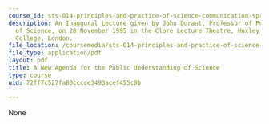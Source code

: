 ```yaml
---
course_id: sts-014-principles-and-practice-of-science-communication-spring-2006
description: An Inaugural Lecture given by John Durant, Professor of Public Understanding
  of Science, on 28 November 1995 in the Clore Lecture Theatre, Huxley Building, Imperial
  College, London.
file_location: /coursemedia/sts-014-principles-and-practice-of-science-communication-spring-2006/72ff7c527fa80cccce3493acef455c0b_durant_newagenda.pdf
file_type: application/pdf
layout: pdf
title: A New Agenda for the Public Understanding of Science
type: course
uid: 72ff7c527fa80cccce3493acef455c0b

---
```

None